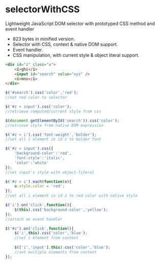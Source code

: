 # selectorWithCSS
Lightweight JavaScript DOM selector with prototyped CSS method and event handler
- 823 bytes in minified version.
- Selector with CSS, context & native DOM support.
- Event handler.
- CSS manipulation, with current style & object literal support.

```html
<div id="z" class="a">
	<i>ghi</i>
	<input id="search" value="xyz" />
	<i>mno</i>
</div>
```
```javascript
$('#search').css('color','red');
//set red color to selector

$('#z > input').css('color');
//retrieve computed/current style from css

$(document.getElementById('search')).css('color');
//retrieve style from native DOM expression

$('#z > i').css('font-weight','bolder');
//set all i element in id z to bolder font

$('#z > input').css({
	'background-color':'red',
	'font-style':'italic',
	'color':'white'
});
//set input's style with object-literal

$('#z > i').each(function(o){
	o.style.color = 'red';
});
//set all i element in id z to red color with native style

$('i').on('click',function(){
    $(this).css('background-color','yellow');
});
//attach an event handler

$('#z').on('click',function(){
	$('i',this).css('color','blue');
	//set i element from context
	
	$(['i','input'],this).css('color','blue');
	//set multiple elements from context
});
```
